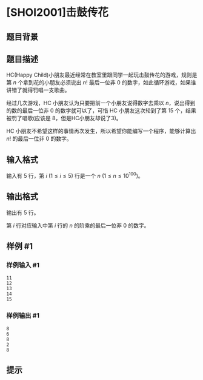 # [SHOI2001]击鼓传花

## 题目背景



## 题目描述

HC(Happy Child)小朋友最近经常在教室里跟同学一起玩击鼓传花的游戏，规则是第 $n$ 个拿到花的小朋友必须说出 $n!$ 最后一位非 0 的数字，如此循环游戏，如果谁讲错了就得罚唱一支歌曲。

经过几次游戏，HC 小朋友认为只要把前一个小朋友说得数字去乘以 $n$，说出得到的数的最后一位非 $0$ 的数字就可以了，可惜 HC 小朋友这次轮到了第 $15$ 个，结果被罚了唱歌(应该是 $8$，但是HC小朋友却说了$3$)。

HC 小朋友不希望这样的事情再次发生，所以希望你能编写一个程序，能够计算出 $n!$ 的最后一位非 $0$ 的数字。


## 输入格式

输入有 $5$ 行，第 $i$ ($1\le i\le 5$) 行是一个 $n$ ($1\le n\le10^{100}$)。


## 输出格式

输出有 $5$ 行。

第 $i$ 行对应输入中第 $i$ 行的 $n$ 的阶乘的最后一位非 $0$ 的数字。


## 样例 #1

### 样例输入 #1
```
11
12
13
14
15
```

### 样例输出 #1

```
8
6
8
2
8
```

## 提示


